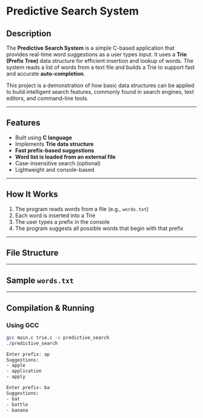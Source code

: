 # Predictive Search System

## Description

The **Predictive Search System** is a simple C-based application that provides real-time word suggestions as a user types input. It uses a **Trie (Prefix Tree)** data structure for efficient insertion and lookup of words. The system reads a list of words from a text file and builds a Trie to support fast and accurate **auto-completion**.

This project is a demonstration of how basic data structures can be applied to build intelligent search features, commonly found in search engines, text editors, and command-line tools.

---

## Features

- Built using **C language**
- Implements **Trie data structure**
- **Fast prefix-based suggestions**
- **Word list is loaded from an external file**
- Case-insensitive search (optional)
- Lightweight and console-based

---

## How It Works

1. The program reads words from a file (e.g., `words.txt`)
2. Each word is inserted into a Trie
3. The user types a prefix in the console
4. The program suggests all possible words that begin with that prefix

---

## File Structure


---

## Sample `words.txt`


---

## Compilation & Running

### Using GCC

```bash
gcc main.c trie.c -o predictive_search
./predictive_search

Enter prefix: ap
Suggestions:
- apple
- application
- apply

Enter prefix: ba
Suggestions:
- bat
- battle
- banana


